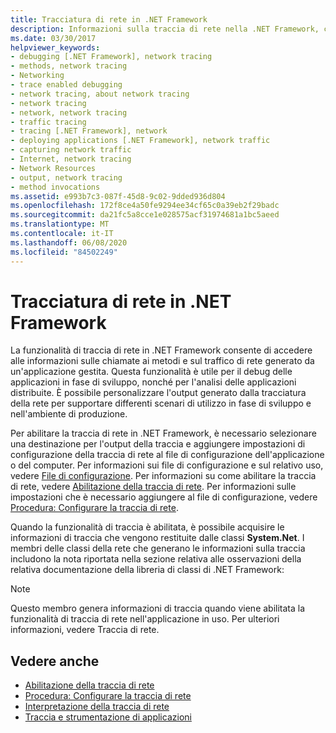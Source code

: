 ```yaml
---
title: Tracciatura di rete in .NET Framework
description: Informazioni sulla traccia di rete nella .NET Framework, che fornisce informazioni sulle chiamate ai metodi e sul traffico di rete per un'applicazione gestita.
ms.date: 03/30/2017
helpviewer_keywords:
- debugging [.NET Framework], network tracing
- methods, network tracing
- Networking
- trace enabled debugging
- network tracing, about network tracing
- network tracing
- network, network tracing
- traffic tracing
- tracing [.NET Framework], network
- deploying applications [.NET Framework], network traffic
- capturing network traffic
- Internet, network tracing
- Network Resources
- output, network tracing
- method invocations
ms.assetid: e993b7c3-087f-45d8-9c02-9dded936d804
ms.openlocfilehash: 172f8ce4a50fe9294ee34cf65c0a39eb2f29badc
ms.sourcegitcommit: da21fc5a8cce1e028575acf31974681a1bc5aeed
ms.translationtype: MT
ms.contentlocale: it-IT
ms.lasthandoff: 06/08/2020
ms.locfileid: "84502249"
---
```

# <a name="network-tracing-in-the-net-framework"></a>Tracciatura di rete in .NET Framework
La funzionalità di traccia di rete in .NET Framework consente di accedere alle informazioni sulle chiamate ai metodi e sul traffico di rete generato da un'applicazione gestita. Questa funzionalità è utile per il debug delle applicazioni in fase di sviluppo, nonché per l'analisi delle applicazioni distribuite. È possibile personalizzare l'output generato dalla tracciatura della rete per supportare differenti scenari di utilizzo in fase di sviluppo e nell'ambiente di produzione.  
  
 Per abilitare la traccia di rete in .NET Framework, è necessario selezionare una destinazione per l'output della traccia e aggiungere impostazioni di configurazione della traccia di rete al file di configurazione dell'applicazione o del computer. Per informazioni sui file di configurazione e sul relativo uso, vedere [File di configurazione](../configure-apps/index.md). Per informazioni su come abilitare la traccia di rete, vedere [Abilitazione della traccia di rete](enabling-network-tracing.md). Per informazioni sulle impostazioni che è necessario aggiungere al file di configurazione, vedere [Procedura: Configurare la traccia di rete](how-to-configure-network-tracing.md).  
  
 Quando la funzionalità di traccia è abilitata, è possibile acquisire le informazioni di traccia che vengono restituite dalle classi **System.Net**. I membri delle classi della rete che generano le informazioni sulla traccia includono la nota riportata nella sezione relativa alle osservazioni della relativa documentazione della libreria di classi di .NET Framework:  
  
> [!NOTE]
> Questo membro genera informazioni di traccia quando viene abilitata la funzionalità di traccia di rete nell'applicazione in uso. Per ulteriori informazioni, vedere Traccia di rete.  
  
## <a name="see-also"></a>Vedere anche

- [Abilitazione della traccia di rete](enabling-network-tracing.md)
- [Procedura: Configurare la traccia di rete](how-to-configure-network-tracing.md)
- [Interpretazione della traccia di rete](interpreting-network-tracing.md)
- [Traccia e strumentazione di applicazioni](../debug-trace-profile/tracing-and-instrumenting-applications.md)
